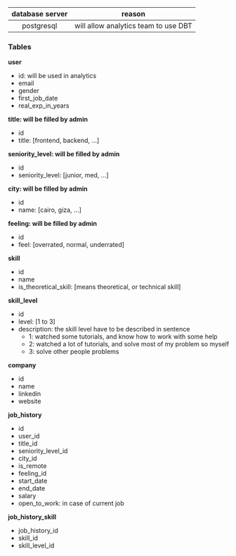 | database server |                reason                |
|:---------------:|:------------------------------------:|
|    postgresql   | will allow analytics team to use DBT |

### Tables
**user**
- id: will be used in analytics
- email
- gender
- first_job_date
- real_exp_in_years

**title: will be filled by admin**
- id
- title: [frontend, backend, ...]

**seniority_level: will be filled by admin**
- id
- seniority_level: [junior, med, ...]

**city: will be filled by admin**
- id
- name: [cairo, giza, ...]

**feeling: will be filled by admin**
- id
- feel: [overrated, normal, underrated]

**skill**
- id
- name
- is_theoretical_skill: [means theoretical, or technical skill]

**skill_level**
- id
- level: [1 to 3]
- description: the skill level have to be described in sentence
  - 1: watched some tutorials, and know how to work with some help
  - 2: watched a lot of tutorials, and solve most of my problem so myself
  - 3: solve other people problems

**company**
- id
- name
- linkedin
- website

**job_history**
- id
- user_id
- title_id
- seniority_level_id
- city_id
- is_remote
- feeling_id
- start_date
- end_date
- salary
- open_to_work: in case of current job

**job_history_skill**
- job_history_id
- skill_id
- skill_level_id
